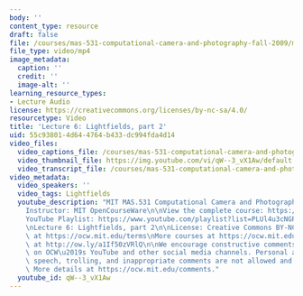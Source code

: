 ```yaml
---
body: ''
content_type: resource
draft: false
file: /courses/mas-531-computational-camera-and-photography-fall-2009/mitmas_531f09_lec06_1_360p_16_9.mp4
file_type: video/mp4
image_metadata:
  caption: ''
  credit: ''
  image-alt: ''
learning_resource_types:
- Lecture Audio
license: https://creativecommons.org/licenses/by-nc-sa/4.0/
resourcetype: Video
title: 'Lecture 6: Lightfields, part 2'
uid: 55c93801-4d64-4764-b433-dc994fda4d14
video_files:
  video_captions_file: /courses/mas-531-computational-camera-and-photography-fall-2009/1C9QLJQ96iz1UZy1YuF5YUzLRyxIS1BoX_transcript.webvtt
  video_thumbnail_file: https://img.youtube.com/vi/qW--3_vX1Aw/default.jpg
  video_transcript_file: /courses/mas-531-computational-camera-and-photography-fall-2009/1C9QLJQ96iz1UZy1YuF5YUzLRyxIS1BoX_transcript.pdf
video_metadata:
  video_speakers: ''
  video_tags: Lightfields
  youtube_description: "MIT MAS.531 Computational Camera and Photography, Fall 2009\n\
    Instructor: MIT OpenCourseWare\n\nView the complete course: https://ocw.mit.edu/courses/mas-531-computational-camera-and-photography-fall-2009/\n\
    YouTube Playlist: https://www.youtube.com/playlist?list=PLUl4u3cNGP61pwA6paIRZ30q1sjLE8b6c\n\
    \nLecture 6: Lightfields, part 2\n\nLicense: Creative Commons BY-NC-SA\nMore information\
    \ at https://ocw.mit.edu/terms\nMore courses at https://ocw.mit.edu\nSupport OCW\
    \ at http://ow.ly/a1If50zVRlQ\n\nWe encourage constructive comments and discussion\
    \ on OCW\u2019s YouTube and other social media channels. Personal attacks, hate\
    \ speech, trolling, and inappropriate comments are not allowed and may be removed.\
    \ More details at https://ocw.mit.edu/comments."
  youtube_id: qW--3_vX1Aw
---
```


